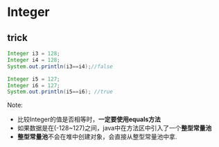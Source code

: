 # Integer

## trick

```java
Integer i3 = 128;
Integer i4 = 128;
System.out.println(i3==i4);//false

Integer i5 = 127; 
Integer i6 = 127;
System.out.println(i5==i6); //true
```

Note:

-   比较Integer的值是否相等时，**一定要使用equals方法**
-   如果数据是在(-128~127)之间，java中在方法区中引入了一个**整型常量池**
-   **整型常量池**不会在堆中创建对象，会直接从整型常量池中拿.